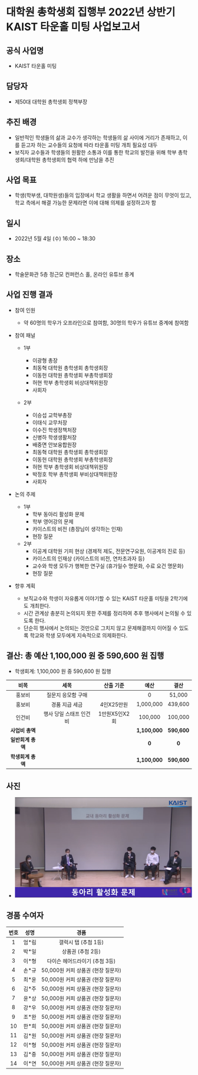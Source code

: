 # 대학원 총학생회 집행부 2022년 상반기 KAIST 타운홀 미팅 사업보고서

## 공식 사업명
- KAIST 타운홀 미팅 

## 담당자
- 제50대 대학원 총학생회 정책부장

## 추진 배경
- 일반적인 학생들의 삶과 교수가 생각하는 학생들의 삶 사이에 거리가 존재하고, 이를 듣고자 하는 교수들의 요청에 따라 타운홀 미팅 개최 필요성 대두
- 보직자 교수들과 학생들의 원활한 소통과 이를 통한 학교의 발전을 위해 학부 총학생회/대학원 총학생회의 협력 하에 만남을 추진

## 사업 목표
- 학생(학부생, 대학원생)들의 입장에서 학교 생활을 하면서 어려운 점이 무엇이 있고, 학교 측에서 해결 가능한 문제라면 이에 대해 의제를 설정하고자 함

## 일시
- 2022년 5월 4일 (수) 16:00 ~ 18:30

## 장소
- 학술문화관 5층 정근모 컨퍼런스 홀, 온라인 유튜브 중계

## 사업 진행 결과

- 참여 인원
    - 약 60명의 학우가 오프라인으로 참여함, 30명의 학우가 유튜브 중계에 참여함 

- 참여 패널
   - 1부
      - 이광형 총장
      - 최동혁 대학원 총학생회 총학생회장
      - 이동헌 대학원 총학생회 부총학생회장
      - 허현 학부 총학생회 비상대책위원장
      - 사회자

   - 2부 
      - 이승섭 교학부총장
      - 이태식 교무처장
      - 이수진 학생정책처장
      - 신병하 학생생활처장
      - 배중면 안보융합원장
      - 최동혁 대학원 총학생회 총학생회장
      - 이동헌 대학원 총학생회 부총학생회장
      - 허현 학부 총학생회 비상대책위원장
      - 박정호 학부 총학생회 부비상대책위원장  
     - 사회자
  
- 논의 주제
   - 1부
     - 학부 동아리 활성화 문제
     - 학부 영어강의 문제
     - 카이스트의 비전 (총장님이 생각하는 인재)
     - 현장 질문
   - 2부
     - 이공계 대학원 기피 현상 (경제적 제도, 전문연구요원, 이공계의 진로 등)
     - 카이스트의 인재상 (카이스트의 비전, 연차초과자 등)
     - 교수와 학생 모두가 행복한 연구실 (휴가일수 명문화, 수료 요건 명문화)
     - 현장 질문


- 향후 계획
   - 보직교수와 학생이 자유롭게 이야기할 수 있는 KAIST 타운홀 미팅을 2학기에도 개최한다.
   - 시간 관계상 충분히 논의되지 못한 주제를 정리하여 추후 행사에서 논의될 수 있도록 한다.
   - 단순히 행사에서 논의되는 것만으로 그치지 않고 문제해결까지 이어질 수 있도록 학교와 학생 모두에게 지속적으로 의제화한다.




## 결산: 총 예산 1,100,000 원 중 590,600 원 집행
- 학생회계: 1,100,000 원 중 590,600 원 집행 

|  **비목** |   **세목**   | **산출 기준** | **예산** | **결산** |
|:----------:|:------------:|:--------:|:--------:|:--------:|
|홍보비| 질문지 응모함 구매 | | 0 | 51,000 |
|홍보비| 경품 지급 세금 | 4인X25만원 | 1,000,000 | 439,600 |
|인건비| 행사 당일 스태프 인건비 | 1만원X5인X2회 |100,000 | 100,000 |
|   **사업비 총액**  |          |      | **1,100,000** | **590,600** |
|   **일반회계 총액**  |         |      | **0** | **0**  | 
|   **학생회계 총액**  |        |       | **1,100,000** | **590,600** | 



## 사진
- ![타운홀미팅](../../resource/타운홀미팅.png)

## 경품 수여자

|  **번호** |**성명** |**경품** |
|:------------:|:--------:|:--------:|
|1 |엄*림| 갤럭시 탭 (추첨 1등) |
|2 |박*일| 상품권 (추첨 2등) |
|3 |이*형| 다이슨 헤어드라이기 (추첨 3등) |
|4 |손*규| 50,000원 커피 상품권 (현장 질문자) |
|5 |최*윤| 50,000원 커피 상품권 (현장 질문자) |
|6 |김*주| 50,000원 커피 상품권 (현장 질문자) |
|7 |윤*상| 50,000원 커피 상품권 (현장 질문자) |
|8 |강*우| 50,000원 커피 상품권 (현장 질문자) |
|9 |조*완| 50,000원 커피 상품권 (현장 질문자) |
|10 |한*희| 50,000원 커피 상품권 (현장 질문자) |
|11 |김*원| 50,000원 커피 상품권 (현장 질문자) |
|12 |이*형| 50,000원 커피 상품권 (현장 질문자) |
|13 |김*중| 50,000원 커피 상품권 (현장 질문자) |
|14 |이*연| 50,000원 커피 상품권 (현장 질문자) |
